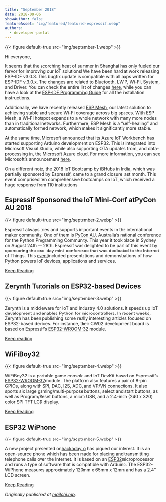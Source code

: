 ```yaml
---
title: "September 2018"
date: 2018-09-06
showAuthor: false
featureAsset: "img/featured/featured-espressif.webp"
authors:
  - developer-portal
---
```

{{< figure
    default=true
    src="img/september-1.webp"
    >}}

Hi everyone,

It seems that the scorching heat of summer in Shanghai has only fueled our fervor for improving our IoT solutions! We have been hard at work releasing ESP-IDF v3.0.3. This bugfix update is compatible with all apps written for ESP-IDF v.3.0.x. The changes are related to Bluetooth, LWIP, Wi-Fi, System, and Driver. You can check the entire list of changes [here](https://github.com/espressif/esp-idf/releases/tag/v3.0.3), while you can have a look at the [ESP-IDF Programming Guide](https://docs.espressif.com/projects/esp-idf/en/latest/esp32/) for all the installation instructions.

Additionally, we have recently released [ESP Mesh](https://www.espressif.com/en/products/software/esp-mesh/overview), our latest solution to achieving stable and secure Wi-Fi coverage across big spaces. With ESP Mesh, a Wi-Fi hotspot expands to a whole network with many more nodes than in traditional networks. Furthermore, ESP Mesh is a “self-healing” and automatically formed network, which makes it significantly more stable.

At the same time, Microsoft announced that its Azure IoT Workbench has started supporting Arduino development on ESP32. This is integrated into Microsoft Visual Studio, while also supporting OTA updates from, and data-processing in, the Microsoft Azure cloud. For more information, you can see Microsoft’s announcement [here](https://blogs.msdn.microsoft.com/iotdev/2018/08/13/azure-iot-workbench-now-supports-esp32-devices/).

On a different note, the 2018 IoT Bootcamp by iBHubs in India, which was partially sponsored by Espressif, came to a grand closure last month. This event comprised ten comprehensive bootcamps on IoT, which received a huge response from 110 institutions

## Espressif Sponsored the IoT Mini-Conf atPyCon AU 2018

{{< figure
    default=true
    src="img/september-2.webp"
    >}}

Espressif always tries and supports important events in the international maker community. One of them is [PyCon AU](https://2018.pycon-au.org/), Australia’s national conference for the Python Programming Community. This year it took place in Sydney on August 24th — 28th. Espressif was delighted to be part of this event by sponsoring the one-day mini-conference that was dedicated to the Internet of Things. This [event](https://2018.pycon-au.org/internet-of-things-track/)included presentations and demonstrations of how Python powers IoT devices, applications and services.

[Keep Reading](https://www.espressif.com/en/news/Espressif_Sponsored_the_IoT_Mini-Conf_at_PyCon_AU_2018?position=0&list=GrHMyfgczZ0yJEyT1izbDGywoqjo0czbCczUdxyTkBQ)

## Zerynth Tutorials on ESP32-based Devices

{{< figure
    default=true
    src="img/september-3.webp"
    >}}

Zerynth is a middleware for IoT and Industry 4.0 solutions. It speeds up IoT development and enables Python for microcontrollers. In recent weeks, Zerynth has been publishing some really interesting articles focused on ESP32-based devices. For instance, their CW02 development board is based on Espressif’s [ESP32-WROOM-32](https://www.espressif.com/en/products/hardware/esp-wroom-32/overview) module.

[Keep reading](https://www.espressif.com/en/news/Zerynth_Tutorials_on_ESP32-based_Devices?position=1&list=GrHMyfgczZ0yJEyT1izbDGywoqjo0czbCczUdxyTkBQ)

## WiFiBoy32

{{< figure
    default=true
    src="img/september-4.webp"
    >}}

WiFiBoy32 is a portable game console and IoT DevKit based on Espressif’s [ESP32-WROOM-32](https://www.espressif.com/en/products/hardware/esp-wroom-32/overview)module. The platform also features a pair of 8-pin GPIOs, along with SPI, DAC, I2S, ADC, and VP/VN connections. It also sports six large gaming/multi-purpose buttons, select and start buttons, as well as Program/Reset buttons, a micro USB, and a 2.4-inch (240 x 320) color SPI TFT LCD display.

[Keep Reading](https://www.espressif.com/en/news/WiFiBoy32?position=2&list=GrHMyfgczZ0yJEyT1izbDGywoqjo0czbCczUdxyTkBQ)

## ESP32 WiPhone

{{< figure
    default=true
    src="img/september-5.webp"
    >}}

A new project presented on[hackaday.io](https://hackaday.io/project/159811-esp32-wiphone) has piqued our interest. It is an open-source phone which has been made for placing and transmitting telephone calls over the Internet. It is based on an [ESP32](https://www.espressif.com/en/products/hardware/esp32/overview)microprocessor and runs a type of software that is compatible with Arduino. The ESP32-WiPhone measures approximately 120mm x 65mm x 12mm and has a 2.4” LCD screen.

[Keep Reading](https://www.espressif.com/en/news/ESP32_WiPhone?position=3&list=f8z6dkxh1kZr1F4w-07nc8qT9dNYK3wQrBtIMIjmaLw)

*Originally published at *[*mailchi.mp*](https://mailchi.mp/64b1d1426a49/espressif-esp-news-september-2018?e=f9593a0e62)*.*
